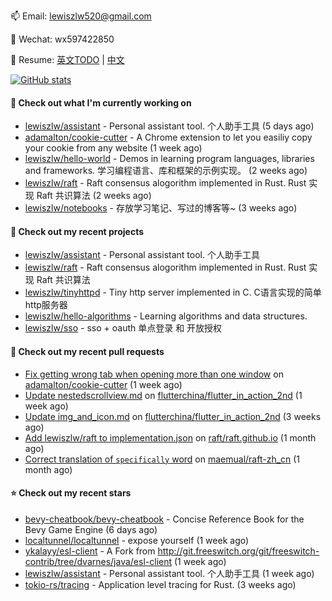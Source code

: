 📫 Email: [lewiszlw520@gmail.com](mailto:lewiszlw520@gmail.com)

💬 Wechat: wx597422850

:page_facing_up: Resume: [英文TODO](https://github.com/lewiszlw/lewiszlw/blob/main/Resume_EN.md) | [中文](https://github.com/lewiszlw/lewiszlw/blob/main/Resume_CN.md)

[![GitHub stats](https://github-readme-stats.vercel.app/api?username=lewiszlw&count_private=true&show_icons=true&theme=solarized-dark&include_all_commits=true)](https://github.com/anuraghazra/github-readme-stats)

#### 👷 Check out what I'm currently working on

- [lewiszlw/assistant](https://github.com/lewiszlw/assistant) - Personal assistant tool. 个人助手工具 (5 days ago)
- [adamalton/cookie-cutter](https://github.com/adamalton/cookie-cutter) - A Chrome extension to let you easiliy copy your cookie from any website (1 week ago)
- [lewiszlw/hello-world](https://github.com/lewiszlw/hello-world) - Demos in learning program languages, libraries and frameworks. 学习编程语言、库和框架的示例实现。 (2 weeks ago)
- [lewiszlw/raft](https://github.com/lewiszlw/raft) - Raft consensus alogorithm implemented in Rust.  Rust 实现 Raft 共识算法 (2 weeks ago)
- [lewiszlw/notebooks](https://github.com/lewiszlw/notebooks) - 存放学习笔记、写过的博客等~ (3 weeks ago)

#### 🌱 Check out my recent projects

- [lewiszlw/assistant](https://github.com/lewiszlw/assistant) - Personal assistant tool. 个人助手工具
- [lewiszlw/raft](https://github.com/lewiszlw/raft) - Raft consensus alogorithm implemented in Rust.  Rust 实现 Raft 共识算法
- [lewiszlw/tinyhttpd](https://github.com/lewiszlw/tinyhttpd) - Tiny http server implemented in C.  C语言实现的简单http服务器
- [lewiszlw/hello-algorithms](https://github.com/lewiszlw/hello-algorithms) - Learning algorithms and data structures.
- [lewiszlw/sso](https://github.com/lewiszlw/sso) - sso &#43; oauth 单点登录 和 开放授权

#### 🔨 Check out my recent pull requests

- [Fix getting wrong tab when opening more than one window](https://github.com/adamalton/cookie-cutter/pull/1) on [adamalton/cookie-cutter](https://github.com/adamalton/cookie-cutter) (1 week ago)
- [Update nestedscrollview.md](https://github.com/flutterchina/flutter_in_action_2nd/pull/164) on [flutterchina/flutter_in_action_2nd](https://github.com/flutterchina/flutter_in_action_2nd) (1 week ago)
- [Update img_and_icon.md](https://github.com/flutterchina/flutter_in_action_2nd/pull/161) on [flutterchina/flutter_in_action_2nd](https://github.com/flutterchina/flutter_in_action_2nd) (3 weeks ago)
- [Add lewiszlw/raft to implementation.json](https://github.com/raft/raft.github.io/pull/178) on [raft/raft.github.io](https://github.com/raft/raft.github.io) (1 month ago)
- [Correct translation of `specifically` word](https://github.com/maemual/raft-zh_cn/pull/96) on [maemual/raft-zh_cn](https://github.com/maemual/raft-zh_cn) (1 month ago)

#### ⭐ Check out my recent stars

- [bevy-cheatbook/bevy-cheatbook](https://github.com/bevy-cheatbook/bevy-cheatbook) - Concise Reference Book for the Bevy Game Engine (6 days ago)
- [localtunnel/localtunnel](https://github.com/localtunnel/localtunnel) - expose yourself (1 week ago)
- [ykalayy/esl-client](https://github.com/ykalayy/esl-client) - A Fork from http://git.freeswitch.org/git/freeswitch-contrib/tree/dvarnes/java/esl-client (1 week ago)
- [lewiszlw/assistant](https://github.com/lewiszlw/assistant) - Personal assistant tool. 个人助手工具 (1 week ago)
- [tokio-rs/tracing](https://github.com/tokio-rs/tracing) - Application level tracing for Rust. (3 weeks ago)
